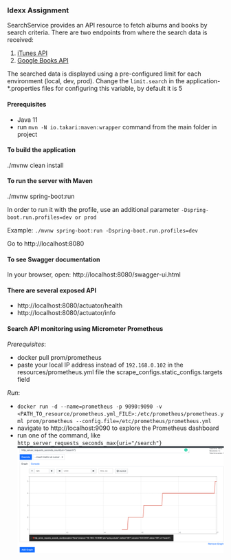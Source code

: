 ### Idexx Assignment
SearchService provides an API resource to fetch albums and books by search criteria.
There are two endpoints from where the search data is received:
1. [iTunes API](https://affiliate.itunes.apple.com/resources/documentation/itunes-store-web-service-search-api/)
2. [Google Books API](https://developers.google.com/books/docs/v1/reference/volumes/list)

The searched data is displayed using a pre-configured limit for each environment (local, dev, prod).
Change the `limit.search` in the application-*.properties files for configuring this variable, by default it is 5

#### Prerequisites
- Java 11
- run `mvn -N io.takari:maven:wrapper` command from the main folder in project

#### To build the application
./mvnw clean install

#### To run the server with Maven
./mvnw spring-boot:run

In order to run it with the profile, use an additional parameter `-Dspring-boot.run.profiles=dev or prod`

Example: `./mvnw spring-boot:run -Dspring-boot.run.profiles=dev`

Go to http://localhost:8080

#### To see Swagger documentation
In your browser, open: http://localhost:8080/swagger-ui.html

#### There are several exposed API
- http://localhost:8080/actuator/health
- http://localhost:8080/actuator/info

#### Search API monitoring using Micrometer Prometheus
_Prerequisites_:
- docker pull prom/prometheus
- paste your local IP address instead of `192.168.0.102` in the resources/prometheus.yml file the scrape_configs.static_configs.targets field

_Run_:
- `docker run -d --name=prometheus -p 9090:9090 -v <PATH_TO_resource/prometheus.yml_FILE>:/etc/prometheus/prometheus.yml prom/prometheus --config.file=/etc/prometheus/prometheus.yml`
- navigate to http://localhost:9090 to explore the Prometheus dashboard
- run one of the command, like `http_server_requests_seconds_max{uri="/search"}`
![Prometheus_example](https://github.com/deniskovpaka/IdexxAssignment/blob/master/src/main/resources/img/prometheus_example.png)